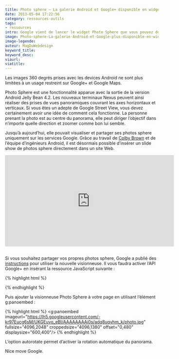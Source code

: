 ```yaml
---
title: Photo sphere – La galerie Android et Google+ disponible en widget Web
date: 2013-05-04 17:22:56
category: ressources-outils
tags:
- ressources
intro: Google vient de lancer le widget Photo Sphere que vous pouvez désormais intégrer dans n'importe quel site.
image: Photo-sphere-La-galerie-Android-et-Google-plus-disponible-en-widget-Web-01.jpg
image-legende:
auteur: MagDuWebdesign
keyword_title:
keyword_desc:
viaurl:
viatitle:
---
```


Les images 360 degrés prises avec les devices Android ne sont plus limitées à un usage restreint sur Google+ et Google Maps.

Photo Sphere est une fonctionnalité apparue avec la sortie de la version Android Jelly Bean 4.2. Les nouveaux terminaux Nexus peuvent ainsi réaliser des prises de vues panoramiques couvrant les axes horizontaux et verticaux. Si vous êtes un adepte de Google Street View, vous devez certainement avoir une idée de comment cela fonctionne. La personne prenant la photo est au centre du panorama, elle peut diriger l’objectif dans n’importe quelle direction et zoomer comme bon lui semble.

Jusqu’à aujourd’hui, elle pouvait visualiser et partager ses photos sphere uniquement sur les services Google. Grâce au travail de [Colby Brown](http://www.colbybrownphotography.com/can-photo-spheres-change-the-way-we-experience-the-world/) et de l’équipe d’ingénieurs Android, il est désormais possible d’insérer un slide show de photos sphere directement dans un site Web.

<div style="text-indent: 0px; margin: 0px; margin-bottom: 16px; padding: 0px; background-color: transparent; border-style: none; float: none; line-height: normal; font-size: 1px; vertical-align: baseline; display: inline-block; width: 555px; height: 300px; background-position: initial initial; background-repeat: initial initial;" id="___panoembed_3"><iframe frameborder="0" hspace="0" marginheight="0" marginwidth="0" scrolling="no" style="position: static; top: 0px; width: 555px; margin: 0px; border-style: none; left: 0px; visibility: visible; height: 300px;" tabindex="0" vspace="0" width="100%" id="I6_1367617942744" name="I6_1367617942744" src="https://ssl.gstatic.com/pano/embed/?bsv&amp;imageurl=https%3A%2F%2Flh4.googleusercontent.com%2F--DtXrsskQ7s%2FUYPZ8CRkbOI%2FAAAAAAABSKk%2FVFeUB8iQ2to%2FPANO_20130430_201548.jpg&amp;fullsize=4000%2C2000&amp;croppedsize=4000%2C2000&amp;offset=0%2C0&amp;displaysize=800%2C500&amp;hl=en-US&amp;origin=http%3A%2F%2Fwww.colbybrownphotography.com&amp;gsrc=3p&amp;ic=1&amp;jsh=m%3B%2F_%2Fscs%2Fapps-static%2F_%2Fjs%2Fk%3Doz.gapi.fr.QDK8zzloe8I.O%2Fm%3D__features__%2Fam%3DUQ%2Frt%3Dj%2Fd%3D1%2Frs%3DAItRSTPE8u-hLdYY-XiwC6GBqbOtkeBA1Q#_methods=onPlusOne%2C_ready%2C_close%2C_open%2C_resizeMe%2C_renderstart%2Concircled&amp;id=I6_1367617942744&amp;parent=http%3A%2F%2Fwww.colbybrownphotography.com&amp;rpctoken=12492413" allowtransparency="true" data-gapiattached="true"></iframe></div>

Si vous souhaitez partager vos propres photos sphere, Google a publié des [instructions](https://developers.google.com/panorama/web/) pour utiliser la nouvelle visionneuse. Il vous faudra activer l’API Google+ en insérant la ressource JavaScript suivante :

{% highlight html %}
<script type="text/javascript" src="https://apis.google.com/js/plusone.js"></script>
{% endhighlight %}

Puis ajouter la visionneuse Photo Sphere à votre page en utilisant l’élément g:panoembed :

{% highlight html %}
<g:panoembed imageurl="https://lh5.googleusercontent.com/-kr97Eucg6sM/UKGEuvo_eBI/AAAAAAAAi0s/adq8uqyhm_k/photo.jpg"
fullsize="4096,2048"
croppedsize="4096,1380"
offset="0,480"
displaysize="600,400"/>
{% endhighlight %}

L’option autorotate permet d’activer la rotation automatique du panorama.

Nice move Google.

